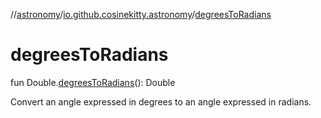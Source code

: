 //[astronomy](../../index.md)/[io.github.cosinekitty.astronomy](index.md)/[degreesToRadians](degrees-to-radians.md)

# degreesToRadians

fun Double.[degreesToRadians](degrees-to-radians.md)(): Double

Convert an angle expressed in degrees to an angle expressed in radians.
